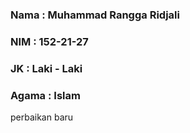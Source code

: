 ### Nama   : Muhammad Rangga Ridjali
### NIM    : 152-21-27
### JK     : Laki - Laki
### Agama  : Islam

perbaikan baru 
